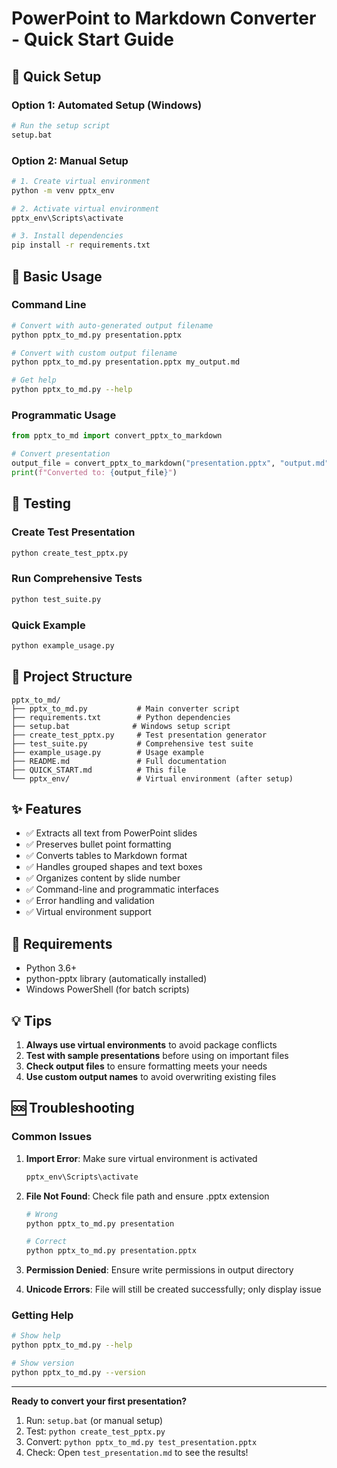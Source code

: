 # PowerPoint to Markdown Converter - Quick Start Guide

## 🚀 Quick Setup

### Option 1: Automated Setup (Windows)
```bash
# Run the setup script
setup.bat
```

### Option 2: Manual Setup
```bash
# 1. Create virtual environment
python -m venv pptx_env

# 2. Activate virtual environment
pptx_env\Scripts\activate

# 3. Install dependencies
pip install -r requirements.txt
```

## 📝 Basic Usage

### Command Line
```bash
# Convert with auto-generated output filename
python pptx_to_md.py presentation.pptx

# Convert with custom output filename
python pptx_to_md.py presentation.pptx my_output.md

# Get help
python pptx_to_md.py --help
```

### Programmatic Usage
```python
from pptx_to_md import convert_pptx_to_markdown

# Convert presentation
output_file = convert_pptx_to_markdown("presentation.pptx", "output.md")
print(f"Converted to: {output_file}")
```

## 🧪 Testing

### Create Test Presentation
```bash
python create_test_pptx.py
```

### Run Comprehensive Tests
```bash
python test_suite.py
```

### Quick Example
```bash
python example_usage.py
```

## 📁 Project Structure

```
pptx_to_md/
├── pptx_to_md.py           # Main converter script
├── requirements.txt        # Python dependencies
├── setup.bat              # Windows setup script
├── create_test_pptx.py     # Test presentation generator
├── test_suite.py           # Comprehensive test suite
├── example_usage.py        # Usage example
├── README.md               # Full documentation
├── QUICK_START.md          # This file
└── pptx_env/               # Virtual environment (after setup)
```

## ✨ Features

- ✅ Extracts all text from PowerPoint slides
- ✅ Preserves bullet point formatting
- ✅ Converts tables to Markdown format
- ✅ Handles grouped shapes and text boxes
- ✅ Organizes content by slide number
- ✅ Command-line and programmatic interfaces
- ✅ Error handling and validation
- ✅ Virtual environment support

## 🔧 Requirements

- Python 3.6+
- python-pptx library (automatically installed)
- Windows PowerShell (for batch scripts)

## 💡 Tips

1. **Always use virtual environments** to avoid package conflicts
2. **Test with sample presentations** before using on important files
3. **Check output files** to ensure formatting meets your needs
4. **Use custom output names** to avoid overwriting existing files

## 🆘 Troubleshooting

### Common Issues

1. **Import Error**: Make sure virtual environment is activated
   ```bash
   pptx_env\Scripts\activate
   ```

2. **File Not Found**: Check file path and ensure .pptx extension
   ```bash
   # Wrong
   python pptx_to_md.py presentation
   
   # Correct
   python pptx_to_md.py presentation.pptx
   ```

3. **Permission Denied**: Ensure write permissions in output directory

4. **Unicode Errors**: File will still be created successfully; only display issue

### Getting Help

```bash
# Show help
python pptx_to_md.py --help

# Show version
python pptx_to_md.py --version
```

---

**Ready to convert your first presentation?**

1. Run: `setup.bat` (or manual setup)
2. Test: `python create_test_pptx.py`
3. Convert: `python pptx_to_md.py test_presentation.pptx`
4. Check: Open `test_presentation.md` to see the results!
